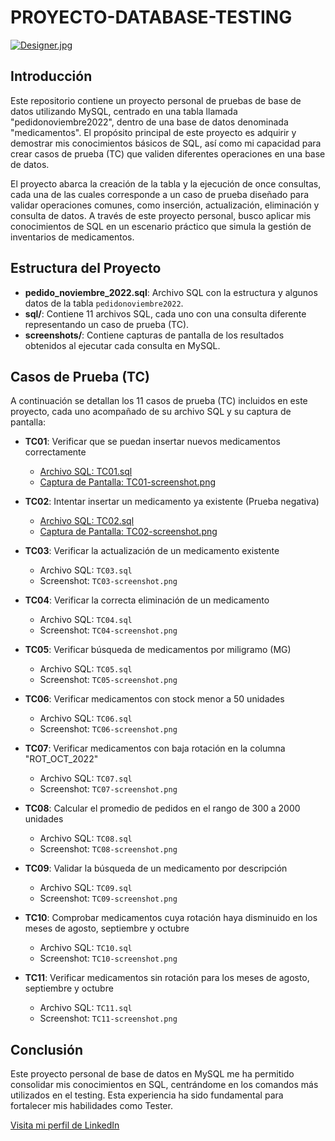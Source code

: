 # PROYECTO-DATABASE-TESTING

[![Designer.jpg](https://i.postimg.cc/wMkWCPD3/Designer.jpg)](https://postimg.cc/jnLQNMgr)

## Introducción

Este repositorio contiene un proyecto personal de pruebas de base de datos utilizando MySQL, centrado en una tabla llamada "pedidonoviembre2022", dentro de una base de datos denominada "medicamentos". El propósito principal de este proyecto es adquirir y demostrar mis conocimientos básicos de SQL, así como mi capacidad para crear casos de prueba (TC) que validen diferentes operaciones en una base de datos.

El proyecto abarca la creación de la tabla y la ejecución de once consultas, cada una de las cuales corresponde a un caso de prueba diseñado para validar operaciones comunes, como inserción, actualización, eliminación y consulta de datos. A través de este proyecto personal, busco aplicar mis conocimientos de SQL en un escenario práctico que simula la gestión de inventarios de medicamentos.

## Estructura del Proyecto

- **pedido_noviembre_2022.sql**: Archivo SQL con la estructura y algunos datos de la tabla `pedidonoviembre2022`.
- **sql/**: Contiene 11 archivos SQL, cada uno con una consulta diferente representando un caso de prueba (TC).
- **screenshots/**: Contiene capturas de pantalla de los resultados obtenidos al ejecutar cada consulta en MySQL.

## Casos de Prueba (TC)

A continuación se detallan los 11 casos de prueba (TC) incluidos en este proyecto, cada uno acompañado de su archivo SQL y su captura de pantalla:

- **TC01**: Verificar que se puedan insertar nuevos medicamentos correctamente
  - [Archivo SQL: TC01.sql](https://github.com/LeandroGuizaCortes/PROYECTO-DATABASE-TESTING/blob/main/archivos%20SQL/TC01.sql)
  - [Captura de Pantalla: TC01-screenshot.png](https://github.com/LeandroGuizaCortes/PROYECTO-DATABASE-TESTING/blob/main/screenshot/TC01-screenshot.png.png)
  
- **TC02**: Intentar insertar un medicamento ya existente (Prueba negativa)
  - [Archivo SQL: TC02.sql](https://github.com/LeandroGuizaCortes/PROYECTO-DATABASE-TESTING/blob/main/archivos%20SQL/TC02.sql)
  - [Captura de Pantalla: TC02-screenshot.png](https://github.com/LeandroGuizaCortes/PROYECTO-DATABASE-TESTING/blob/main/screenshot/TC02-screenshot.png.png)
  
- **TC03**: Verificar la actualización de un medicamento existente
  - Archivo SQL: `TC03.sql`
  - Screenshot: `TC03-screenshot.png`
  
- **TC04**: Verificar la correcta eliminación de un medicamento
  - Archivo SQL: `TC04.sql`
  - Screenshot: `TC04-screenshot.png`
  
- **TC05**: Verificar búsqueda de medicamentos por miligramo (MG)
  - Archivo SQL: `TC05.sql`
  - Screenshot: `TC05-screenshot.png`
  
- **TC06**: Verificar medicamentos con stock menor a 50 unidades
  - Archivo SQL: `TC06.sql`
  - Screenshot: `TC06-screenshot.png`
  
- **TC07**: Verificar medicamentos con baja rotación en la columna "ROT_OCT_2022"
  - Archivo SQL: `TC07.sql`
  - Screenshot: `TC07-screenshot.png`
  
- **TC08**: Calcular el promedio de pedidos en el rango de 300 a 2000 unidades
  - Archivo SQL: `TC08.sql`
  - Screenshot: `TC08-screenshot.png`
  
- **TC09**: Validar la búsqueda de un medicamento por descripción
  - Archivo SQL: `TC09.sql`
  - Screenshot: `TC09-screenshot.png`
  
- **TC10**: Comprobar medicamentos cuya rotación haya disminuido en los meses de agosto, septiembre y octubre
  - Archivo SQL: `TC10.sql`
  - Screenshot: `TC10-screenshot.png`
  
- **TC11**: Verificar medicamentos sin rotación para los meses de agosto, septiembre y octubre
  - Archivo SQL: `TC11.sql`
  - Screenshot: `TC11-screenshot.png`

## Conclusión

Este proyecto personal de base de datos en MySQL me ha permitido consolidar mis conocimientos en SQL, centrándome en los comandos más utilizados en el testing. Esta experiencia ha sido fundamental para fortalecer mis habilidades como Tester.


[Visita mi perfil de LinkedIn](https://www.linkedin.com/in/leandro-guiza-cortes-579b612ab/)
